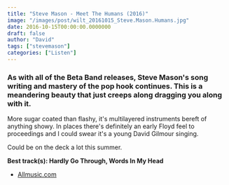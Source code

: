 ```yaml
---
title: "Steve Mason - Meet The Humans (2016)"
image: "/images/post/wilt_20161015_Steve.Mason.Humans.jpg"
date: 2016-10-15T00:00:00.0000000
draft: false
author: "David"
tags: ["stevemason"]
categories: ["Listen"]
---
```

### As with all of the Beta Band releases, Steve Mason's song writing and mastery of the pop hook continues. This is a meandering beauty that just creeps along dragging you along with it.

 More sugar coated than flashy, it's multilayered instruments bereft of anything showy. In places there's definitely an early Floyd feel to proceedings and I could swear it's a young David Gilmour singing.  

 Could be on the deck a lot this summer.

 **Best track(s): Hardly Go Through, Words In My Head**

-  [Allmusic.com](http://www.allmusic.com/album/meet-the-humans-mw0002910157)